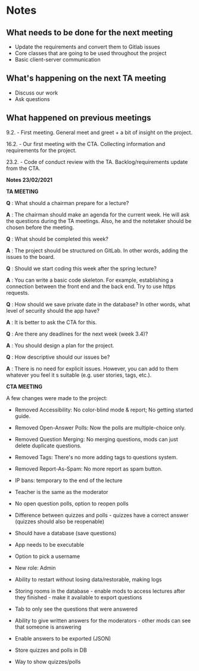# Notes

## What needs to be done for the next meeting

 - Update the requirements and convert them to Gitlab issues
 - Core classes that are going to be used throughout the project
 - Basic client-server communication

## What's happening on the next TA meeting

 - Discuss our work
 - Ask questions

## What happened on previous meetings

9.2. - First meeting. General meet and greet + a bit of insight on the project.

16.2. - Our first meeting with the CTA. Collecting information and requirements for the project.

23.2. - Code of conduct review with the TA. Backlog/requirements update from the CTA.

**Notes 23/02/2021**

**TA MEETING**

**Q** : What should a chairman prepare for a lecture?

**A** : The chairman should make an agenda for the current week. He will ask the questions during the TA meetings. Also, he and the notetaker should be chosen before the meeting.

**Q** : What should be completed this week?

**A** : The project should be structured on GitLab. In other words, adding the issues to the board.

**Q** : Should we start coding this week after the spring lecture?

**A** : You can write a basic code skeleton. For example, establishing a connection between the front end and the back end. Try to use https requests.

**Q** : How should we save private date in the database? In other words, what level of security should the app have?

**A** : It is better to ask the CTA for this.

**Q** : Are there any deadlines for the next week (week 3.4)?

**A** : You should design a plan for the project.

**Q** : How descriptive should our issues be?

**A** : There is no need for explicit issues. However, you can add to them whatever you feel it s suitable (e.g. user stories, tags, etc.).

**CTA MEETING**

A few changes were made to the project:

- Removed Accessibility: No color-blind mode &amp; report; No getting started guide.

- Removed Open-Answer Polls: Now the polls are multiple-choice only.

- Removed Question Merging: No merging questions, mods can just delete duplicate questions.

- Removed Tags: There&#39;s no more adding tags to questions system.

- Removed Report-As-Spam: No more report as spam button.

- IP bans: temporary to the end of the lecture

- Teacher is the same as the moderator

- No open question polls, option to reopen polls

- Difference between quizzes and polls - quizzes have a correct answer (quizzes should also be reopenable)

- Should have a database (save questions)

- App needs to be executable

- Option to pick a username

- New role: Admin

- Ability to restart without losing data/restorable, making logs

- Storing rooms in the database - enable mods to access lectures after they finished - make it available to export questions

- Tab to only see the questions that were answered

- Ability to give written answers for the moderators - other mods can see that someone is answering

- Enable answers to be exported (JSON)

- Store quizzes and polls in DB

- Way to show quizzes/polls